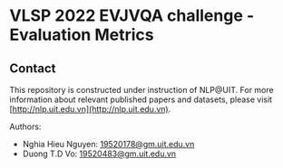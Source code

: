 VLSP 2022 EVJVQA challenge - Evaluation Metrics
===

## Contact
This repository is constructed under instruction of NLP@UIT. For more information about relevant published papers and datasets, please visit [http://nlp.uit.edu.vn](http://nlp.uit.edu.vn).

Authors:
- Nghia Hieu Nguyen: [19520178@gm.uit.edu.vn](mailto:19520178@gm.uit.edu.vn)
- Duong T.D Vo: [19520483@gm.uit.edu.vn](mailto:19520483@gm.uit.edu.vn)